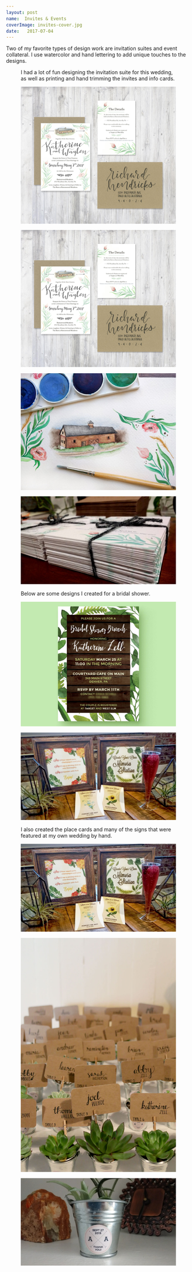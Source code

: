 ```yaml
---
layout: post
name:  Invites & Events
coverImage: invites-cover.jpg
date:   2017-07-04
---
```


Two of my favorite types of design work are invitation suites and event collateral. I use watercolor and hand lettering to add unique touches to the designs.

<figure>
    <figcaption>
        <p>I had a lot of fun designing the invitation suite for this wedding, as well as printing and hand trimming the invites and info cards.</p>
    </figcaption>
    <img src="../img/invites-1.jpg" alt="invites" />
</figure>
<figure>
    <img src="../img/invites-2.jpg" alt="invites" />
</figure>
<figure>
    <img src="../img/invites-3.jpg" alt="invites" />
</figure>
<figure>
    <img src="../img/invites-4.jpg" alt="invites" />
</figure>
<figure>
    <figcaption>
        <p>Below are some designs I created for a bridal shower.</p>
    </figcaption>
    <img src="../img/invites-5.jpg" alt="invites" />
</figure>
<figure>
    <img src="../img/invites-6.jpeg" alt="invites" />
</figure>
<figure>
    <figcaption>
        <p>I also created the place cards and many of the signs that were featured at my own wedding by hand.</p>
    </figcaption>
    <img src="../img/invites-7.jpg" alt="invites" />
</figure>
<figure>
    <img src="../img/invites-8.jpg" alt="invites" />
</figure>
<figure>
    <img src="../img/invites-9.jpg" alt="invites" />
</figure>
